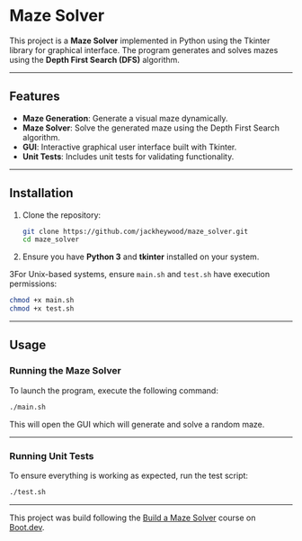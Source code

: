 # Maze Solver

This project is a **Maze Solver** implemented in Python using the Tkinter
library for graphical interface. The program generates and solves mazes using
the **Depth First Search (DFS)** algorithm.

---

## Features

- **Maze Generation**: Generate a visual maze dynamically.
- **Maze Solver**: Solve the generated maze using the Depth First Search
  algorithm.
- **GUI**: Interactive graphical user interface built with Tkinter.
- **Unit Tests**: Includes unit tests for validating functionality.

---

## Installation

1. Clone the repository:
   ```bash
   git clone https://github.com/jackheywood/maze_solver.git
   cd maze_solver
   ```

2. Ensure you have **Python 3** and **tkinter** installed on your system.

3For Unix-based systems, ensure `main.sh` and `test.sh` have execution
permissions:

   ```bash
   chmod +x main.sh
   chmod +x test.sh
   ```

---

## Usage

### Running the Maze Solver

To launch the program, execute the following command:

```bash
./main.sh
```

This will open the GUI which will generate and solve a random maze.

---

### Running Unit Tests

To ensure everything is working as expected, run the test script:

```bash
./test.sh
```

___

This project was build following the
[Build a Maze Solver](https://www.boot.dev/courses/build-maze-solver-python)
course on [Boot.dev](https://www.boot.dev).
